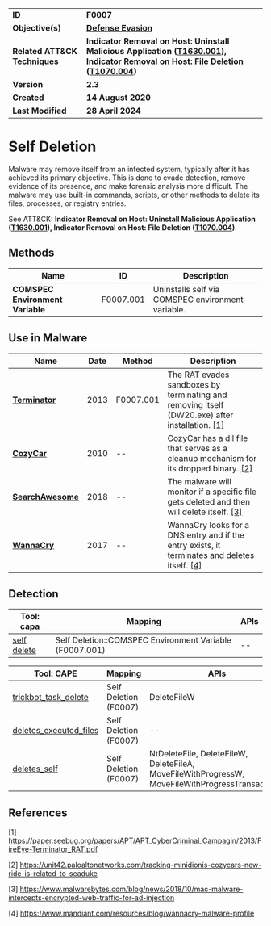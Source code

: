 <table>
<tr>
<td><b>ID</b></td>
<td><b>F0007</b></td>
</tr>
<tr>
<td><b>Objective(s)</b></td>
<td><b><a href="../defense-evasion">Defense Evasion</a></b></td>
</tr>
<tr>
<td><b>Related ATT&CK Techniques</b></td>
<td><b>Indicator Removal on Host: Uninstall Malicious Application (<a href="https://attack.mitre.org/techniques/T1630/001/">T1630.001</a>), Indicator Removal on Host: File Deletion (<a href="https://attack.mitre.org/techniques/T1070/004/">T1070.004</a>)</b></td>
<tr>
<td><b>Version</b></td>
<td><b>2.3</b></td>
</tr>
<tr>
<td><b>Created</b></td>
<td><b>14 August 2020</b></td>
</tr>
<tr>
<td><b>Last Modified</b></td>
<td><b>28 April 2024</b></td>
</tr>
</table>

</tr>
</table>


# Self Deletion

Malware may remove itself from an infected system, typically after it has achieved its primary objective. This is done to evade detection, remove evidence of its presence, and make forensic analysis more difficult. The malware may use built-in commands, scripts, or other methods to delete its files, processes, or registry entries. 

See ATT&CK: **Indicator Removal on Host: Uninstall Malicious Application ([T1630.001](https://attack.mitre.org/techniques/T1630/001/)), Indicator Removal on Host: File Deletion ([T1070.004](https://attack.mitre.org/techniques/T1070/004/))**.

## Methods

|Name|ID|Description|
|---|---|---|
|**COMSPEC Environment Variable**|F0007.001|Uninstalls self via COMSPEC environment variable.|

## Use in Malware

|Name|Date|Method|Description|
|---|---|---|---|
|[**Terminator**](../xample-malware/terminator.md)|2013|F0007.001|The RAT evades sandboxes by terminating and removing itself (DW20.exe) after installation. [[1]](#1)|
|[**CozyCar**](../xample-malware/cozycar.md)|2010|--|CozyCar has a dll file that serves as a cleanup mechanism for its dropped binary. [[2]](#2)|
|[**SearchAwesome**](../xample-malware/searchawesome.md)|2018|--|The malware will monitor if a specific file gets deleted and then will delete itself. [[3]](#3)|
|[**WannaCry**](../xample-malware/wannacry.md)|2017|--|WannaCry looks for a DNS entry and if the entry exists, it terminates and deletes itself. [[4]](#4)|

## Detection

|Tool: capa|Mapping|APIs|
|---|---|---|
|[self delete](https://github.com/mandiant/capa-rules/blob/master/anti-analysis/anti-forensic/self-deletion/self-delete.yml)|Self Deletion::COMSPEC Environment Variable (F0007.001)|--|

|Tool: CAPE|Mapping|APIs|
|---|---|---|
|[trickbot_task_delete](https://github.com/CAPESandbox/community/tree/master/modules/signatures/windows/trickbot_files.py)|Self Deletion (F0007)|DeleteFileW|
|[deletes_executed_files](https://github.com/CAPESandbox/community/tree/master/modules/signatures/windows/deletes_executed.py)|Self Deletion (F0007)|--|
|[deletes_self](https://github.com/CAPESandbox/community/modules/signatures/windows/deletes_self.py)|Self Deletion (F0007)|NtDeleteFile, DeleteFileW, DeleteFileA, MoveFileWithProgressW, MoveFileWithProgressTransactedW|

## References

<a name="1">[1]</a> https://paper.seebug.org/papers/APT/APT_CyberCriminal_Campagin/2013/FireEye-Terminator_RAT.pdf

<a name="2">[2]</a> https://unit42.paloaltonetworks.com/tracking-minidionis-cozycars-new-ride-is-related-to-seaduke

<a name="3">[3]</a> https://www.malwarebytes.com/blog/news/2018/10/mac-malware-intercepts-encrypted-web-traffic-for-ad-injection

<a name="4">[4]</a> https://www.mandiant.com/resources/blog/wannacry-malware-profile
